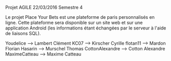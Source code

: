 ﻿Projet AGILE 22/03/2016 Semestre 4

Le projet Place Your Bets est une plateforme de paris personnalisés en ligne.
Cette plateforme sera disponible sur un site web et sur une application Android (les informations étant échangées par le serveur à l'aide de liaisons SQL).

Youdelice --> Lambert Clément
KC07 --> Kirscher Cyrille
flotan11 --> Mardon Florian
Hasarin --> Murschel Thomas
CottonAlexandre --> Cotton Alexandre
MaximeCatteau --> Maxime Catteau